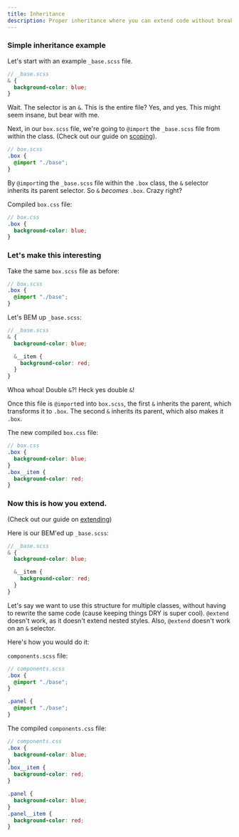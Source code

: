```yaml
---
title: Inheritance
description: Proper inheritance where you can extend code without breaking all the things.
---
```


### Simple inheritance example

Let's start with an example `_base.scss` file.

```scss
// _base.scss
& {
  background-color: blue;
}
```

Wait. The selector is an `&`. This is the entire file? Yes, and yes. This might seem insane, but bear with me.

Next, in our `box.scss` file, we're going to `@import` the `_base.scss` file from within the class. (Check out our guide on [scoping](/seed-docs/guide/scoping)).

```scss
// box.scss
.box {
  @import "./base";
}
```

By `@import`ing the `_base.scss` file within the `.box` class, the `&` selector inherits its parent selector. So `&` *becomes* `.box`. Crazy right?


Compiled `box.css` file:

```scss
// box.css
.box {
  background-color: blue;
}
```

### Let's make this interesting

Take the same `box.scss` file as before:

```scss
// box.scss
.box {
  @import "./base";
}
```

Let's BEM up `_base.scss`:

```scss
// _base.scss
& {
  background-color: blue;

  &__item {
    background-color: red;
  }
}
```

Whoa whoa! Double `&`?! Heck yes double `&`!

Once this file is `@import`ed into `box.scss`, the first `&` inherits the parent, which transforms it to `.box`. The second `&` inherits its parent, which also makes it `.box`.

The new compiled `box.css` file:

```scss
// box.css
.box {
  background-color: blue;
}
.box__item {
  background-color: red;
}
```

### Now this is how you extend.

(Check out our guide on [extending](/seed-docs/guide/extending))


Here is our BEM'ed up `_base.scss`:

```scss
// _base.scss
& {
  background-color: blue;

  &__item {
    background-color: red;
  }
}
```


Let's say we want to use this structure for multiple classes, without having to rewrite the same code (cause keeping things DRY is super cool). `@extend` doesn't work, as it doesn't extend nested styles. Also, `@extend` doesn't work on an `&` selector.

Here's how you would do it:

`components.scss` file:

```scss
// components.scss
.box {
  @import "./base";
}

.panel {
  @import "./base";
}
```

The compiled `components.css` file:

```scss
// components.css
.box {
  background-color: blue;
}
.box__item {
  background-color: red;
}

.panel {
  background-color: blue;
}
.panel__item {
  background-color: red;
}
```
